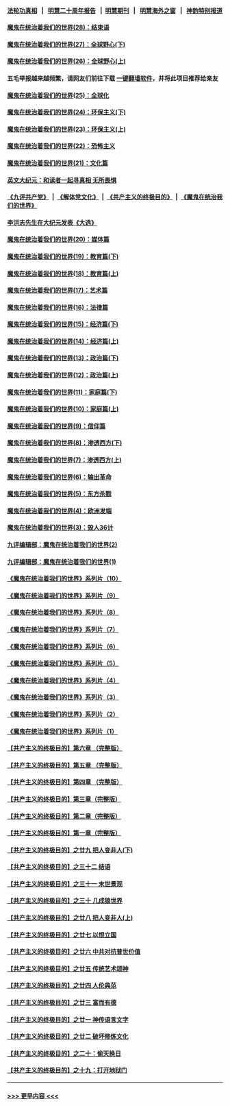 #### [法轮功真相](https://github.com/gfw-breaker/truth/blob/master/README.md?t=0) &nbsp;&nbsp;|&nbsp;&nbsp; [明慧二十周年报告](https://github.com/gfw-breaker/mh-reports/blob/master/README.md?t=0) &nbsp;&nbsp;|&nbsp;&nbsp;[明慧期刊](https://github.com/gfw-breaker/mh-qikan) &nbsp;&nbsp;|&nbsp;&nbsp; [明慧海外之窗](https://github.com/gfw-breaker/mh-news/blob/master/README.md?t=0) &nbsp;&nbsp;|&nbsp;&nbsp; [神韵特别报道](https://github.com/gfw-breaker/mh-news/blob/master/shenyun.md?t=0)
#### [魔鬼在统治着我们的世界(28)：结束语](../pages/nsc422/n10936246.md?t=07030752) 
#### [魔鬼在统治着我们的世界(27)：全球野心(下)](../pages/nsc422/n10928319.md?t=07030752) 
#### [魔鬼在统治着我们的世界(26)：全球野心(上)](../pages/nsc422/n10900318.md?t=07030752) 
#### 五毛举报越来越频繁，请网友们前往下载 [一键翻墙软件](https://github.com/gfw-breaker/ssr-accounts)，并将此项目推荐给亲友
#### [魔鬼在统治着我们的世界(25)：全球化](../pages/nsc422/n10788205.md?t=07030752) 
#### [魔鬼在统治着我们的世界(24)：环保主义(下)](../pages/nsc422/n10695307.md?t=07030752) 
#### [魔鬼在统治着我们的世界(23)：环保主义(上)](../pages/nsc422/n10688613.md?t=07030752) 
#### [魔鬼在统治着我们的世界(22)：恐怖主义](../pages/nsc422/n10614727.md?t=07030752) 
#### [魔鬼在统治着我们的世界(21)：文化篇](../pages/nsc422/n10597706.md?t=07030752) 
#### [英文大纪元：和读者一起寻真相 无所畏惧](../pages/nsc422/n12542027.md?t=07030752) 
#### [《九评共产党》](https://github.com/begood0513/9ping.md/blob/master/README.md) &nbsp;|&nbsp; [《解体党文化》](../../../../jtdwh.md/blob/master/README.md)  &nbsp;|&nbsp; [《共产主义的终极目的》](../../../../gczydzjmd.md/blob/master/README.md) &nbsp;|&nbsp; [《魔鬼在统治我们的世界》](../../../../mgztzwmdsj.md/blob/master/README.md) 
#### [李洪志先生在大纪元发表《大选》](../pages/nsc422/n12534746.md?t=07030752) 
#### [魔鬼在统治着我们的世界(20)：媒体篇](../pages/nsc422/n10586579.md?t=07030752) 
#### [魔鬼在统治着我们的世界(19)：教育篇(下)](../pages/nsc422/n10564808.md?t=07030752) 
#### [魔鬼在统治着我们的世界(18)：教育篇(上)](../pages/nsc422/n10526970.md?t=07030752) 
#### [魔鬼在统治着我们的世界(17)：艺术篇](../pages/nsc422/n10499093.md?t=07030752) 
#### [魔鬼在统治着我们的世界(16)：法律篇](../pages/nsc422/n10485969.md?t=07030752) 
#### [魔鬼在统治着我们的世界(15)：经济篇(下)](../pages/nsc422/n10469975.md?t=07030752) 
#### [魔鬼在统治着我们的世界(14)：经济篇(上)](../pages/nsc422/n10457370.md?t=07030752) 
#### [魔鬼在统治着我们的世界(13)：政治篇(下)](../pages/nsc422/n10448270.md?t=07030752) 
#### [魔鬼在统治着我们的世界(12)：政治篇(上)](../pages/nsc422/n10444576.md?t=07030752) 
#### [魔鬼在统治着我们的世界(11)：家庭篇(下)](../pages/nsc422/n10440961.md?t=07030752) 
#### [魔鬼在统治着我们的世界(10)：家庭篇(上)](../pages/nsc422/n10435448.md?t=07030752) 
#### [魔鬼在统治着我们的世界(9)：信仰篇](../pages/nsc422/n10432159.md?t=07030752) 
#### [魔鬼在统治着我们的世界(8)：渗透西方(下)](../pages/nsc422/n10429603.md?t=07030752) 
#### [魔鬼在统治着我们的世界(7)：渗透西方(上)](../pages/nsc422/n10426013.md?t=07030752) 
#### [魔鬼在统治着我们的世界(6)：输出革命](../pages/nsc422/n10421536.md?t=07030752) 
#### [魔鬼在统治着我们的世界(5)：东方杀戮](../pages/nsc422/n10417707.md?t=07030752) 
#### [魔鬼在统治着我们的世界(4)：欧洲发端](../pages/nsc422/n10414890.md?t=07030752) 
#### [魔鬼在统治着我们的世界(3)：毁人36计](../pages/nsc422/n10411583.md?t=07030752) 
#### [九评编辑部：魔鬼在统治着我们的世界(2)](../pages/nsc422/n10410036.md?t=07030752) 
#### [九评编辑部：魔鬼在统治着我们的世界(1)](../pages/nsc422/n10406825.md?t=07030752) 
#### [《魔鬼在统治着我们的世界》系列片（10）](../pages/nsc422/n12292670.md?t=07030752) 
#### [《魔鬼在统治着我们的世界》系列片（9）](../pages/nsc422/n12290859.md?t=07030752) 
#### [《魔鬼在统治着我们的世界》系列片（8）](../pages/nsc422/n12287445.md?t=07030752) 
#### [《魔鬼在统治着我们的世界》系列片（7）](../pages/nsc422/n12283425.md?t=07030752) 
#### [《魔鬼在统治着我们的世界》系列片（6）](../pages/nsc422/n12282314.md?t=07030752) 
#### [《魔鬼在统治着我们的世界》系列片（5）](../pages/nsc422/n12281419.md?t=07030752) 
#### [《魔鬼在统治着我们的世界》系列片（4）](../pages/nsc422/n12274024.md?t=07030752) 
#### [《魔鬼在统治着我们的世界》系列片（3）](../pages/nsc422/n12271322.md?t=07030752) 
#### [《魔鬼在统治着我们的世界》系列片（2）](../pages/nsc422/n12269049.md?t=07030752) 
#### [《魔鬼在统治着我们的世界》系列片（1）](../pages/nsc422/n12267575.md?t=07030752) 
#### [【共产主义的终极目的】第六章 （完整版）](../pages/nsc422/n11428913.md?t=07030752) 
#### [【共产主义的终极目的】第五章 （完整版）](../pages/nsc422/n11428912.md?t=07030752) 
#### [【共产主义的终极目的】第四章 （完整版）](../pages/nsc422/n11428907.md?t=07030752) 
#### [【共产主义的终极目的】第三章（完整版）](../pages/nsc422/n11428848.md?t=07030752) 
#### [【共产主义的终极目的】第二章（完整版）](../pages/nsc422/n11428831.md?t=07030752) 
#### [【共产主义的终极目的】第一章（完整版）](../pages/nsc422/n11417651.md?t=07030752) 
#### [【共产主义的终极目的】之廿九 把人变非人(下)](../pages/nsc422/n11344140.md?t=07030752) 
#### [【共产主义的终极目的】之三十二 结语](../pages/nsc422/n11360535.md?t=07030752) 
#### [【共产主义的终极目的】之三十一 末世景观](../pages/nsc422/n11351129.md?t=07030752) 
#### [【共产主义的终极目的】之三十 几成狼世界](../pages/nsc422/n11348280.md?t=07030752) 
#### [【共产主义的终极目的】之廿八 把人变非人(上)](../pages/nsc422/n11340492.md?t=07030752) 
#### [【共产主义的终极目的】之廿七 以恨立国](../pages/nsc422/n11336944.md?t=07030752) 
#### [【共产主义的终极目的】之廿六 中共对抗普世价值](../pages/nsc422/n11324785.md?t=07030752) 
#### [【共产主义的终极目的】之廿五 传统艺术颂神](../pages/nsc422/n11296396.md?t=07030752) 
#### [【共产主义的终极目的】之廿四 人伦典范](../pages/nsc422/n11296397.md?t=07030752) 
#### [【共产主义的终极目的】之廿三 富而有德](../pages/nsc422/n11283598.md?t=07030752) 
#### [【共产主义的终极目的】之廿一 神传语言文字](../pages/nsc422/n11263265.md?t=07030752) 
#### [【共产主义的终极目的】之廿二 破坏修炼文化](../pages/nsc422/n11245728.md?t=07030752) 
#### [【共产主义的终极目的】之二十：偷天换日](../pages/nsc422/n11238846.md?t=07030752) 
#### [【共产主义的终极目的】之十九：打开地狱门](../pages/nsc422/n11206376.md?t=07030752) 

----
#### [ >>> 更早内容 <<< ](../indexes/nsc422-earlier.md)
